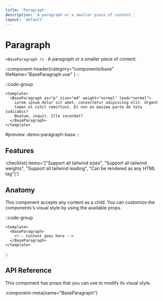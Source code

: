 ```yaml
---
title: 'Paragraph'
description: 'A paragraph or a smaller piece of content.'
layout: 'default'
---
```


# Paragraph

`<BaseParagraph />` · A paragraph or a smaller piece of content.

::component-header{category="components/base" fileName="BaseParagraph.vue" }
::

::code-group

```vue [Comp.vue]
<template>
  <BaseParagraph as="p" size="md" weight="normal" lead="normal">
    Lorem ipsum dolor sit amet, consectetur adipiscing elit. Urgent
    tamen et nihil remittunt. Et non ex maxima parte de tota iudicabis?
    Beatum, inquit. Ille incendat?
  </BaseParagraph>
</template>
```

#preview
:demo-paragraph-base
::

## Features

:checklist{:items='["Support all tailwind sizes", "Support all tailwind weights", "Support all tailwind leading", "Can be rendered as any HTML tag"]'}

## Anatomy
This component accepts any content as a child. You can customize the components's visual style by using the available props.

::code-group

```vue [Comp.vue]
<template>
  <BaseParagraph>
    <!-- Content goes here -->
  </BaseParagraph>
</template>
```

::

## API Reference

This component has props that you can use to modify its visual style.

:component-meta{name="BaseParagraph"}
